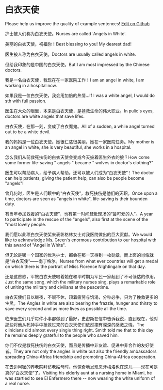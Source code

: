 # 白衣天使

Please help us improve the quality of example sentences! [Edit on Github](https://github.com/jiyushe/jiyu-example-sentence-source/blob/main/chinese/baiyitianshi.md)

<p><span class="chinese">护士被人们称为白衣天使。</span><span class="english">Nurses are called 'Angels in White'.</span></p>

<p><span class="chinese">美丽的白衣天使，祝福你！</span><span class="english">Best blessing to you! My dearest dad!</span></p>

<p><span class="chinese">医生被人称为白衣天使。</span><span class="english">Doctors are usually called angels in white.</span></p>

<p><span class="chinese">但给我印象的是中国的白衣天使。</span><span class="english">But I am most impressed by the Chinese doctors.</span></p>

<p><span class="chinese">我是一名白衣天使，我现在在一家医院工作！</span><span class="english">I am an angel in white, I am working in a hospital now.</span></p>

<p><span class="chinese">如果我是一位白衣天使，我会用加倍的热情…</span><span class="english">If I was a white angel, I would do sth with full passion.</span></p>

<p><span class="chinese">医生在大众的眼里，本来是白衣天使，是拯救生命的伟大职业。</span><span class="english">In pulic's eyes, doctors are white angels that save lifes.</span></p>

<p><span class="chinese">白衣天使，在那一刻，变成了白衣魔鬼。</span><span class="english">All of a sudden, a while angel turned out to be a white devil.</span></p>

<p><span class="chinese">我的妈妈是一位白衣天使，她很仁慈很美丽，她在一家医院任务。</span><span class="english">My mother is an angel in white, she is very beautiful, she works in a hospital.</span></p>

<p><span class="chinese">怎么我们从前救死扶伤的白衣天使会变成今天披着医生外衣的狼？</span><span class="english">How come some former life-saving " angels " became " wolves in doctor's clothing?"</span></p>

<p><span class="chinese">医生可以帮助病人，给予病人帮助，还可以被人们成为“白衣天使”！</span><span class="english">The doctor can help patients, giving the patient help, can also be people become "angels"!</span></p>

<p><span class="chinese">曾几何时，医生是人们眼中的“白衣天使”，救死扶伤是他们的天职。</span><span class="english">Once upon a time, doctors are seen as "angels in white", life-saving is their bounden duty.</span></p>

<p><span class="chinese">有当年参加救援的“白衣天使”，也有第一时间赶赴现场的“最可爱的人”。</span><span class="english">A year to participate in the rescue of the "angels", also first at the scene of the "most lovely people.</span></p>

<p><span class="chinese">我们愿以此项白衣天使奖来表彰格林女士对我医院做出的巨大贡献。</span><span class="english">We would like to acknowledge Ms. Green's enormous contribution to our hospital with this award of "Angel in White".</span></p>

<p><span class="chinese">但无论是哪一个国家的优秀护士，都会在那一天得到一枚勋章，而上面的肖像就是“白衣天使”——南丁格尔。</span><span class="english">Nurses from what ever countries will get a medal on which there is the portrait of Miss Florence Nightingale on that day.</span></p>

<p><span class="chinese">还是这首歌，军旅白衣天使唱着她在和平时期为军民一家起到了不可低估的作用。</span><span class="english">Just the same song, which the military nurses sing, plays a remarkable role of uniting the military and civilians at the peacetime.</span></p>

<p><span class="chinese">白衣天使们日以继夜，不眠不休，顶着疲劳与饥渴，分秒必争，只为了挽救更多的生灵。</span><span class="english">The Angles in white are also bearing the frazzle, hunger and thirsty to save every second and as more lives as possible all the time.</span></p>

<p><span class="chinese">临床医生们几乎每件小事都做到了最好，史密斯在信中告诉我说，直到现在，他对那些将他从死神手中抢救过来的白衣天使们依然抱有深深的感激之情。</span><span class="english">The clinicians did almost every single thing right. Smith told me that to this day he remains deeply grateful to the people who saved him.</span></p>

<p><span class="chinese">你们不仅是救死扶伤的白衣天使，而且是传播中非友谊、促进中非合作的友好使者。</span><span class="english">They are not only the angles in white but also the friendly ambassadors spreading China-Africa friendship and promoting China-Africa cooperation.</span></p>

<p><span class="chinese">在去迈阿密的养老院拜访老姑母时，他惊奇地发现恩菲梅洛也在这儿——现在可是真的“白衣天使”了。</span><span class="english">Visiting his elderly aunt at a nursing home in Miami, he was startled to see El Enfermero there -- now wearing the white uniform of a real nurse.</span></p>

